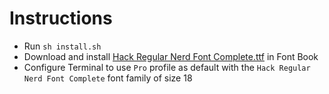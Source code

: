 # Instructions

- Run `sh install.sh`
- Download and install [Hack Regular Nerd Font Complete.ttf](https://github.com/ryanoasis/nerd-fonts/blob/master/patched-fonts/Hack/Regular/complete/Hack%20Regular%20Nerd%20Font%20Complete.ttf) in Font Book
- Configure Terminal to use `Pro` profile as default with the `Hack Regular Nerd Font Complete` font family of size 18
